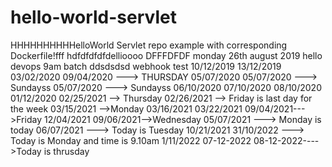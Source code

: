 # hello-world-servlet
HHHHHHHHHHelloWorld Servlet repo example with corresponding Dockerfile!fff
hdfdfdfdfdellioooo
DFFFDFDF
monday 26th august 2019 
hello
devops 9am batch
ddsdsdsd
webhook test
10/12/2019
13/12/2019
03/02/2020
09/04/2020 ---> THURSDAY
05/07/2020
05/07/2020 ---> Sundayss
05/07/2020 ---> Sundayss
06/10/2020
07/10/2020
08/10/2020
01/12/2020
02/25/2021 --> Thursday
02/26/2021 --> Friday is last day for the week
03/15/2021 -->Monday
03/16/2021
03/22/2021
09/04/2021--->Friday
12/04/2021
09/06/2021-->Wednesday
05/07/2021 ---> Monday is today
06/07/2021 ---> Today is Tuesday
10/21/2021
31/10/2022 ---> Today is Monday and time is 9.10am
1/11/2022
07-12-2022
08-12-2022---->Today is thrusday
